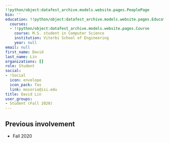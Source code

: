 ```yaml
---
!!python/object:datafest_archive.models.website.pages.PeoplePage
bio: ''
education: !!python/object:datafest_archive.models.website.pages.Education
  courses:
  - !!python/object:datafest_archive.models.website.pages.Course
    course: M.S. student in Computer Science
    institution: Viterbi School of Engineering
    year: null
email: null
first_name: David
last_name: Lin
organizations: []
role: Student
social:
- !Social
  icon: envelope
  icon_pack: fas
  link: mosorio@isi.edu
title: David Lin
user_groups:
- Student (Fall 2020)
---
```



## Previous involvement

* Fall 2020


